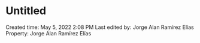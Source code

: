 # Untitled

Created time: May 5, 2022 2:08 PM
Last edited by: Jorge Alan Ramírez Elías
Property: Jorge Alan Ramírez Elías